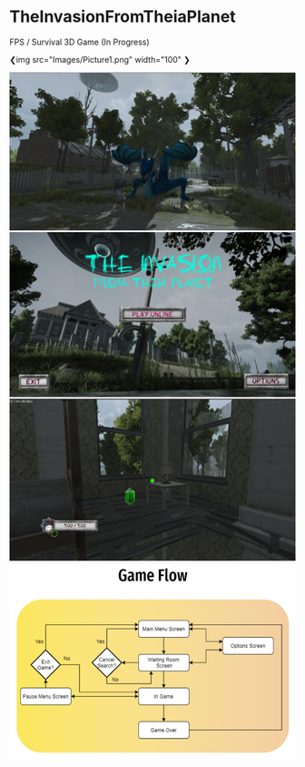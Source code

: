 # TheInvasionFromTheiaPlanet
FPS / Survival 3D Game (In Progress)

❮img src="Images/Picture1.png" width="100" ❯

![](Images/Picture1.png)
![](Images/Picture2.png)
![](Images/Picture3.png)
![](Images/Picture4.png)
